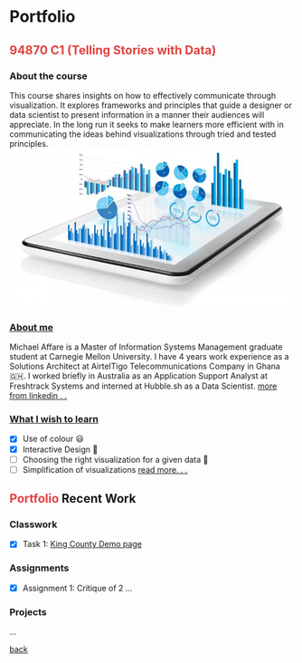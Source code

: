 # Portfolio  
## <span style="color:#E04343">94870 C1 (Telling Stories with Data)</span>

### About the course
This course shares insights on how to effectively communicate through visualization.
It explores frameworks and principles that guide a designer or data scientist to present information in a manner their audiences will appreciate.
In the long run it seeks to make learners more efficient with in communicating the ideas behind visualizations through tried and tested principles.
![visualization](../../img/blog3.jpg)

### [About me](../../index.html#about)
Michael Affare is a Master of Information Systems Management graduate student at Carnegie Mellon University. I have 4 years work experience as a Solutions Architect at AirtelTigo Telecommunications Company in Ghana :ghana:. I worked briefly in Australia as an Application Support Analyst at Freshtrack Systems and interned at Hubble.sh as a Data Scientist.
[more from linkedin . . ](https://linkedin.com/in/michaelaffare)


### [What I wish to learn](blog/what-i-wish-to-learn.md)
- [x]  Use of colour :smiley:
- [x]  Interactive Design :star_struck:
- [ ]  Choosing the right visualization for a given data :thinking:
- [ ]  Simplification of visualizations
[read more. . .](blog/what-i-wish-to-learn.md)

## <span style="color:#E04343">Portfolio</span> Recent Work

### Classwork
- [x]  Task 1: [King County Demo page](classroom/kingcounty.md)

### Assignments
- [x] Assignment 1: Critique of 2 
...

### Projects
...

[back](../index.html)
